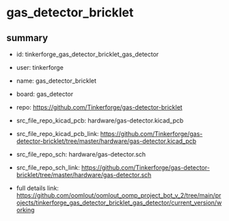 # gas_detector_bricklet
 
## summary 
* id: tinkerforge_gas_detector_bricklet_gas_detector
* user: tinkerforge
* name: gas_detector_bricklet
* board: gas_detector
* repo: https://github.com/Tinkerforge/gas-detector-bricklet
* src_file_repo_kicad_pcb: hardware/gas-detector.kicad_pcb
* src_file_repo_kicad_pcb_link: https://github.com/Tinkerforge/gas-detector-bricklet/tree/master/hardware/gas-detector.kicad_pcb


* src_file_repo_sch: hardware/gas-detector.sch
* src_file_repo_sch_link: https://github.com/Tinkerforge/gas-detector-bricklet/tree/master/hardware/gas-detector.sch
* full details link: https://github.com/oomlout/oomlout_oomp_project_bot_v_2/tree/main/projects/tinkerforge_gas_detector_bricklet_gas_detector/current_version/working  







